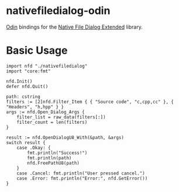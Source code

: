 # nativefiledialog-odin

[Odin](http://odin-lang.org/) bindings for the [Native File Dialog Extended](https://github.com/btzy/nativefiledialog-extended) library.

# Basic Usage
```odin
import nfd "./nativefiledialog"
import "core:fmt"

nfd.Init()
defer nfd.Quit()

path: cstring
filters := [2]nfd.Filter_Item { { "Source code", "c,cpp,cc" }, { "Headers", "h,hpp" } }
args := nfd.Open_Dialog_Args {
    filter_list = raw_data(filters[:])
    filter_count = len(filters)
}

result := nfd.OpenDialogU8_With(&path, &args)
switch result {
    case .Okay: {
        fmt.println("Success!")
        fmt.println(path)
        nfd.FreePathU8(path)
    }
    case .Cancel: fmt.println("User pressed cancel.")
    case .Error: fmt.println("Error:", nfd.GetError())
}
```